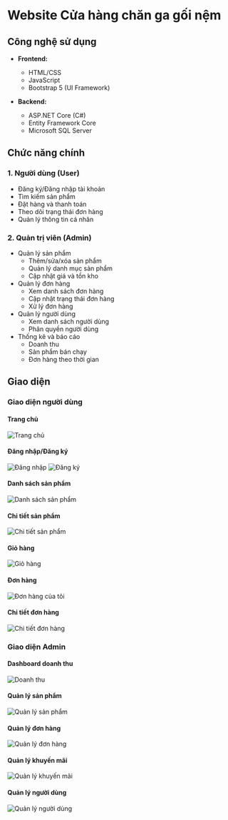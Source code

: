 # Website Cửa hàng chăn ga gối nệm

## Công nghệ sử dụng

- **Frontend:**
  - HTML/CSS
  - JavaScript
  - Bootstrap 5 (UI Framework)

- **Backend:**
  - ASP.NET Core (C#)
  - Entity Framework Core
  - Microsoft SQL Server

## Chức năng chính

### 1. Người dùng (User)
- Đăng ký/Đăng nhập tài khoản
- Tìm kiếm sản phẩm
- Đặt hàng và thanh toán
- Theo dõi trạng thái đơn hàng
- Quản lý thông tin cá nhân

### 2. Quản trị viên (Admin)
- Quản lý sản phẩm
  - Thêm/sửa/xóa sản phẩm
  - Quản lý danh mục sản phẩm
  - Cập nhật giá và tồn kho
- Quản lý đơn hàng
  - Xem danh sách đơn hàng
  - Cập nhật trạng thái đơn hàng
  - Xử lý đơn hàng
- Quản lý người dùng
  - Xem danh sách người dùng
  - Phân quyền người dùng
- Thống kê và báo cáo
  - Doanh thu
  - Sản phẩm bán chạy
  - Đơn hàng theo thời gian

## Giao diện

### Giao diện người dùng

#### Trang chủ
![Trang chủ](./QL_Cua_Hang_Chan-ga_Goi_Nem/Content/UI/Home.png)

#### Đăng nhập/Đăng ký
![Đăng nhập](./QL_Cua_Hang_Chan-ga_Goi_Nem/Content/UI/SignIn.png)
![Đăng ký](./QL_Cua_Hang_Chan-ga_Goi_Nem/Content/UI/SignUp.png)

#### Danh sách sản phẩm
![Danh sách sản phẩm](./QL_Cua_Hang_Chan-ga_Goi_Nem/Content/UI/AdminProducts.png)

#### Chi tiết sản phẩm
![Chi tiết sản phẩm](./QL_Cua_Hang_Chan-ga_Goi_Nem/Content/UI/ProductDetails.png)

#### Giỏ hàng
![Giỏ hàng](./QL_Cua_Hang_Chan-ga_Goi_Nem/Content/UI/Cart.png)

#### Đơn hàng
![Đơn hàng của tôi](./QL_Cua_Hang_Chan-ga_Goi_Nem/Content/UI/MyOrder.png)

#### Chi tiết đơn hàng
![Chi tiết đơn hàng](./QL_Cua_Hang_Chan-ga_Goi_Nem/Content/UI/OrderDetails.png)

### Giao diện Admin

#### Dashboard doanh thu
![Doanh thu](./QL_Cua_Hang_Chan-ga_Goi_Nem/Content/UI/AdminRevenue.png)

#### Quản lý sản phẩm
![Quản lý sản phẩm](./QL_Cua_Hang_Chan-ga_Goi_Nem/Content/UI/AdminProducts.png)

#### Quản lý đơn hàng
![Quản lý đơn hàng](./QL_Cua_Hang_Chan-ga_Goi_Nem/Content/UI/AdminOrders.png)

#### Quản lý khuyến mãi
![Quản lý khuyến mãi](./QL_Cua_Hang_Chan-ga_Goi_Nem/Content/UI/AdminDiscounts.png)

#### Quản lý người dùng
![Quản lý người dùng](./QL_Cua_Hang_Chan-ga_Goi_Nem/Content/UI/AdminUsers.png)